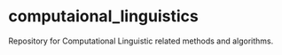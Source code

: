 # computaional_linguistics
Repository for Computational Linguistic related methods and algorithms. 
